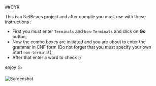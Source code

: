 ##CYK

This is a NetBeans project and after compile you must use with these instructions :
* First you must enter `Terminals` and `Non-Terminals` and click on **Go** button,
* Now the combo boxes are initiated and you are about to enter the grammar in CNF form (Do not forget that you must specify your own Start `non-terminal`),
* After that enter a word to check :)

enjoy :+1: 

![Screenshot](http://i57.tinypic.com/15qemhv.jpg)
